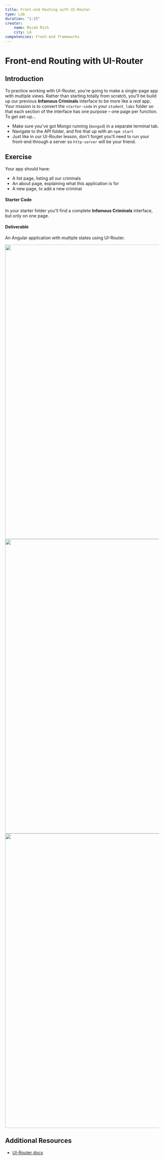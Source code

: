 ```yaml
---
title: Front-end Routing with UI-Router
type: Lab
duration: "1:25"
creator:
    name: Micah Rich
    city: LA
competencies: Front-end frameworks
---
```


# Front-end Routing with UI-Router

## Introduction

To practice working with UI-Router, you're going to make a single-page app with multiple views. Rather than starting totally from scratch, you'll be build up our previous **Infamous Criminals** interface to be more like a _real_ app.  Your mission is to convert the `starter-code` in your `student_labs` folder so that each section of the interface has one purpose – one page per function. To get set-up...
   
- Make sure you've got Mongo running (`mongod`) in a separate terminal tab.
- Navigate to the API folder, and fire that up with an `npm start`
- Just like in our UI-Router lesson, don't forget you'll need to run your front-end through a server so `http-server` will be your friend.

## Exercise

Your app should have:

- A list page, listing all our criminals
- An about page, explaining what this application is for
- A new page, to add a new criminal

#### Starter Code

In your starter folder you'll find a complete **Infamous Criminals** interface, but only on one page.

#### Deliverable

An Angular application with multiple states using UI-Router.

<img width="965" src="https://cloud.githubusercontent.com/assets/25366/9508418/062aca0e-4c0a-11e5-96c0-380af7b757c1.png">
<img width="965" src="https://cloud.githubusercontent.com/assets/25366/9508419/06392be4-4c0a-11e5-87f9-e9c612a9d19f.png">
<img width="965" src="https://cloud.githubusercontent.com/assets/25366/9508420/06400ba8-4c0a-11e5-903b-475028e6bbe8.png">


## Additional Resources

- [UI-Router docs](http://angular-ui.github.io/ui-router/site/#/api/ui.router)
